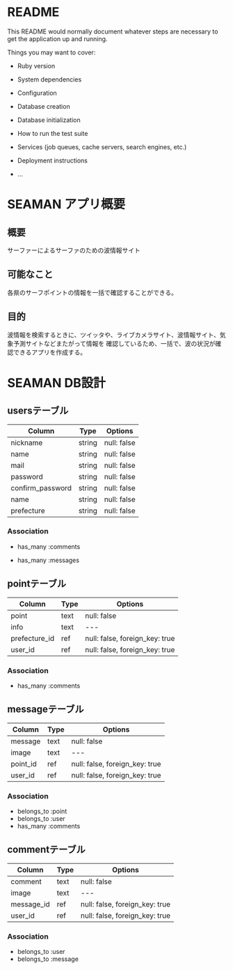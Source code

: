 # README

This README would normally document whatever steps are necessary to get the
application up and running.

Things you may want to cover:

* Ruby version

* System dependencies

* Configuration

* Database creation

* Database initialization

* How to run the test suite

* Services (job queues, cache servers, search engines, etc.)

* Deployment instructions

* ...
# SEAMAN アプリ概要
## 概要
サーファーによるサーファのための波情報サイト

## 可能なこと
各県のサーフポイントの情報を一括で確認することができる。

## 目的
波情報を検索するときに、ツイッタや、ライブカメラサイト、波情報サイト、気象予測サイトなどまたがって情報を
確認しているため、一括で、波の状況が確認できるアプリを作成する。

# SEAMAN DB設計
## usersテーブル
|Column|Type|Options|
|------|----|-------|
|nickname|string|null: false|
|name|string|null: false|
|mail|string|null: false|
|password|string|null: false|
|confirm_password|string|null: false|
|name|string|null: false|
|prefecture|string|null: false|

### Association
- has_many :comments
<!-- - has_many_active_hash :prefecture -->
- has_many :messages

## pointテーブル
|Column|Type|Options|
|------|----|-------|
|point|text|null: false|
|info|text|---|
|prefecture_id|ref|null: false, foreign_key: true|
|user_id|ref|null: false, foreign_key: true|


### Association
- has_many :comments
<!-- - belongs_to_active_hash :prefecture -->

## messageテーブル
|Column|Type|Options|
|------|----|-------|
|message|text|null: false|
|image|text|---|
|point_id|ref|null: false, foreign_key: true|
|user_id|ref|null: false, foreign_key: true|


### Association
- belongs_to :point
- belongs_to :user
- has_many :comments

## commentテーブル
|Column|Type|Options|
|------|----|-------|
|comment|text|null: false|
|image|text|---|
|message_id|ref|null: false, foreign_key: true|
|user_id|ref|null: false, foreign_key: true|


### Association
- belongs_to :user
- belongs_to :message





